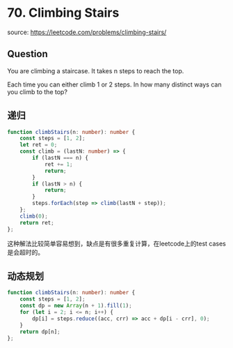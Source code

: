 # 70. Climbing Stairs

source: <https://leetcode.com/problems/climbing-stairs/>

## Question

You are climbing a staircase. It takes n steps to reach the top.

Each time you can either climb 1 or 2 steps. In how many distinct ways can you climb to the top?

## 递归

```ts
function climbStairs(n: number): number {
    const steps = [1, 2];
    let ret = 0;
    const climb = (lastN: number) => {
        if (lastN === n) {
            ret += 1;
            return;
        }
        if (lastN > n) {
            return;
        }
        steps.forEach(step => climb(lastN + step));
    };
    climb(0);
    return ret;
};
```

这种解法比较简单容易想到，缺点是有很多重复计算，在leetcode上的test cases是会超时的。

## 动态规划

```ts
function climbStairs(n: number): number {
    const steps = [1, 2];
    const dp = new Array(n + 1).fill(1);
    for (let i = 2; i <= n; i++) {
        dp[i] = steps.reduce((acc, crr) => acc + dp[i - crr], 0);
    }
    return dp[n];
};
```
